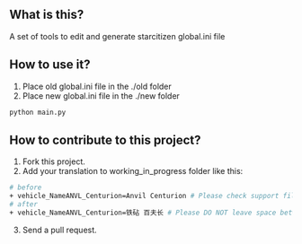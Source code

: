 ## What is this?
A set of tools to edit and generate starcitizen global.ini file

## How to use it?
1. Place old global.ini file in the ./old folder
2. Place new global.ini file in the ./new folder
```bash
python main.py
```

## How to contribute to this project?
1. Fork this project.
2. Add your translation to working_in_progress folder like this:
```bash
# before
+ vehicle_NameANVL_Centurion=Anvil Centurion # Please check support files folder to determine the standard translation name
# after
+ vehicle_NameANVL_Centurion=铁砧 百夫长 # Please DO NOT leave space between = and translation
```
3. Send a pull request.